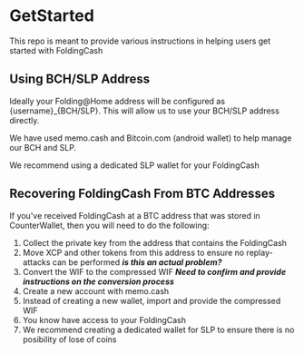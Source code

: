 # GetStarted
This repo is meant to provide various instructions in helping users get started with FoldingCash

## Using BCH/SLP Address

Ideally your Folding@Home address will be configured as {username}_{BCH/SLP}. This will allow us to use your BCH/SLP address directly.

We have used memo.cash and Bitcoin.com (android wallet) to help manage our BCH and SLP.

We recommend using a dedicated SLP wallet for your FoldingCash

## Recovering FoldingCash From BTC Addresses

If you've received FoldingCash at a BTC address that was stored in CounterWallet, then you will need to do the following:

1. Collect the private key from the address that contains the FoldingCash
2. Move XCP and other tokens from this address to ensure no replay-attacks can be performed ***is this an actual problem?***
3. Convert the WIF to the compressed WIF ***Need to confirm and provide instructions on the conversion process***
4. Create a new account with memo.cash
5. Instead of creating a new wallet, import and provide the compressed WIF
6. You know have access to your FoldingCash
7. We recommend creating a dedicated wallet for SLP to ensure there is no posibility of lose of coins